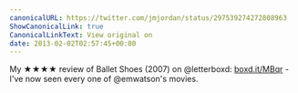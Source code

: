 ```yaml
---
canonicalURL: https://twitter.com/jmjordan/status/297539274272808963
ShowCanonicalLink: true
CanonicalLinkText: View original on
date: 2013-02-02T02:57:45+00:00
---
```

My ★★★★ review of Ballet Shoes (2007) on @letterboxd: [boxd.it/MBqr](http://boxd.it/MBqr) - I've now seen every one of @emwatson's movies.
